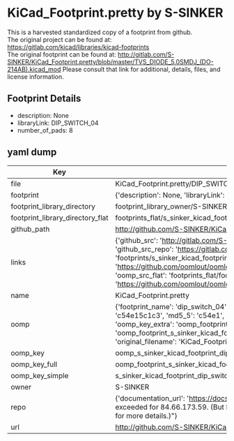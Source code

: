 # KiCad_Footprint.pretty by S-SINKER  
This is a harvested standardized copy of a footprint from github.  
The original project can be found at:  
https://gitlab.com/kicad/libraries/kicad-footprints  
The original footprint can be found at:
http://gitlab.com/S-SINKER/KiCad_Footprint.pretty/blob/master/TVS_DIODE_5.0SMDJ_(DO-214AB).kicad_mod
Please consult that link for additional, details, files, and license information.  
## Footprint Details
* description: None  
* libraryLink: DIP_SWITCH_04  
* number_of_pads: 8  
## yaml dump  
| Key | Value |  
| --- | --- |  
| file | KiCad_Footprint.pretty/DIP_SWITCH_04.kicad_mod |  
| footprint | {'description': None, 'libraryLink': 'DIP_SWITCH_04', 'number_of_pads': 8} |  
| footprint_library_directory | footprint_library_owner/S-SINKER_KiCad_Footprint.pretty |  
| footprint_library_directory_flat | footprints_flat/s_sinker_kicad_footprint_dip_switch_04/working |  
| github_path | http://github.com/S-SINKER/KiCad_Footprint.pretty/blob/master/DIP_SWITCH_04.kicad_mod |  
| links | {'github_src': 'http://gitlab.com/S-SINKER/KiCad_Footprint.pretty/blob/master/TVS_DIODE_5.0SMDJ_(DO-214AB).kicad_mod', 'github_src_repo': 'https://gitlab.com/kicad/libraries/kicad-footprints', 'oomp_bot': 'footprints/s_sinker_kicad_footprint_dip_switch_04/working', 'oomp_bot_github': 'https://github.com/oomlout/oomlout_oomp_footprint_bot/tree/main/footprints/s_sinker_kicad_footprint_dip_switch_04/working', 'oomp_src_flat': 'footprints_flat/footprints_flat/s_sinker_kicad_footprint_dip_switch_04/working', 'oomp_src_flat_github': 'https://github.com/oomlout/oomlout_oomp_footprint_src/tree/main/footprints_flat/s_sinker_kicad_footprint_dip_switch_04/working'} |  
| name | KiCad_Footprint.pretty |  
| oomp | {'footprint_name': 'dip_switch_04', 'library_name': 'kicad_footprint', 'md5': 'c54e15c1c34f513a34a8a176209a15f1', 'md5_10': 'c54e15c1c3', 'md5_5': 'c54e1', 'md5_6': 'c54e15', 'oomp_key': 'oomp_s_sinker_kicad_footprint_dip_switch_04', 'oomp_key_extra': 'oomp_footprint_s_sinker_kicad_footprint_dip_switch_04', 'oomp_key_full': 'oomp_footprint_s_sinker_kicad_footprint_dip_switch_04_c54e15', 'oomp_key_simple': 's_sinker_kicad_footprint_dip_switch_04', 'original_filename': 'KiCad_Footprint.pretty/DIP_SWITCH_04.kicad_mod', 'owner_name': 's_sinker'} |  
| oomp_key | oomp_s_sinker_kicad_footprint_dip_switch_04 |  
| oomp_key_full | oomp_footprint_s_sinker_kicad_footprint_dip_switch_04 |  
| oomp_key_simple | s_sinker_kicad_footprint_dip_switch_04 |  
| owner | S-SINKER |  
| repo | {'documentation_url': 'https://docs.github.com/rest/overview/resources-in-the-rest-api#rate-limiting', 'message': "API rate limit exceeded for 84.66.173.59. (But here's the good news: Authenticated requests get a higher rate limit. Check out the documentation for more details.)"} |  
| url | http://github.com/S-SINKER/KiCad_Footprint.pretty |  

